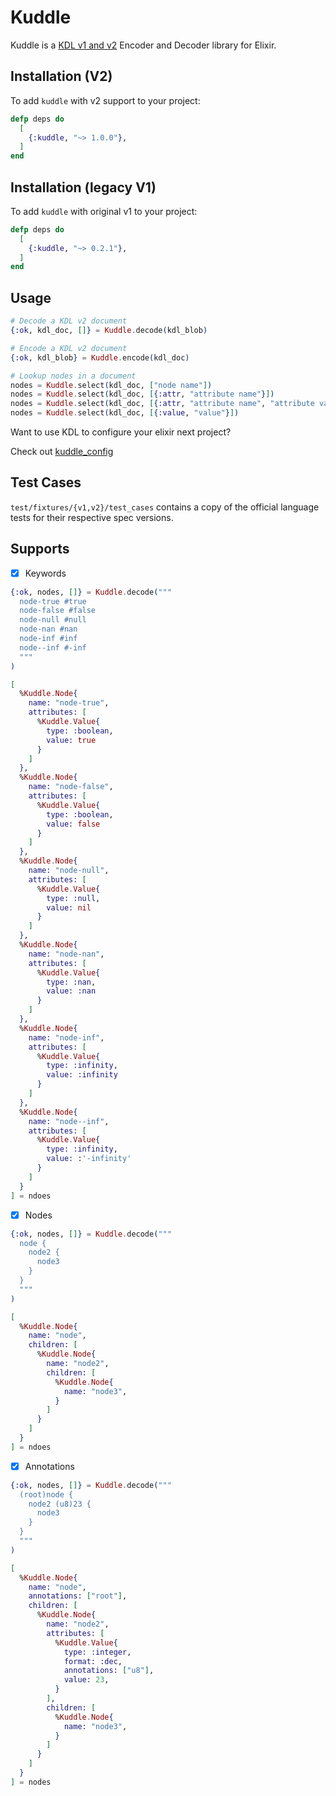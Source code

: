 # Kuddle

Kuddle is a [KDL v1 and v2](https://github.com/kdl-org/kdl) Encoder and Decoder library for Elixir.

## Installation (V2)

To add `kuddle` with v2 support to your project:

```elixir
defp deps do
  [
    {:kuddle, "~> 1.0.0"},
  ]
end
```

## Installation (legacy V1)

To add `kuddle` with original v1 to your project:

```elixir
defp deps do
  [
    {:kuddle, "~> 0.2.1"},
  ]
end
```

## Usage

```elixir
# Decode a KDL v2 document
{:ok, kdl_doc, []} = Kuddle.decode(kdl_blob)

# Encode a KDL v2 document
{:ok, kdl_blob} = Kuddle.encode(kdl_doc)

# Lookup nodes in a document
nodes = Kuddle.select(kdl_doc, ["node name"])
nodes = Kuddle.select(kdl_doc, [{:attr, "attribute name"}])
nodes = Kuddle.select(kdl_doc, [{:attr, "attribute name", "attribute value"}])
nodes = Kuddle.select(kdl_doc, [{:value, "value"}])
```

Want to use KDL to configure your elixir next project?

Check out [kuddle_config](https://github.com/IceDragon200/kuddle_config)

## Test Cases

`test/fixtures/{v1,v2}/test_cases` contains a copy of the official language tests for their respective spec versions.

## Supports

* [x] Keywords

```elixir
{:ok, nodes, []} = Kuddle.decode("""
  node-true #true
  node-false #false
  node-null #null
  node-nan #nan
  node-inf #inf
  node--inf #-inf
  """
)

[
  %Kuddle.Node{
    name: "node-true",
    attributes: [
      %Kuddle.Value{
        type: :boolean,
        value: true
      }
    ]
  },
  %Kuddle.Node{
    name: "node-false",
    attributes: [
      %Kuddle.Value{
        type: :boolean,
        value: false
      }
    ]
  },
  %Kuddle.Node{
    name: "node-null",
    attributes: [
      %Kuddle.Value{
        type: :null,
        value: nil
      }
    ]
  },
  %Kuddle.Node{
    name: "node-nan",
    attributes: [
      %Kuddle.Value{
        type: :nan,
        value: :nan
      }
    ]
  },
  %Kuddle.Node{
    name: "node-inf",
    attributes: [
      %Kuddle.Value{
        type: :infinity,
        value: :infinity
      }
    ]
  },
  %Kuddle.Node{
    name: "node--inf",
    attributes: [
      %Kuddle.Value{
        type: :infinity,
        value: :'-infinity'
      }
    ]
  }
] = ndoes
```

* [x] Nodes

```elixir
{:ok, nodes, []} = Kuddle.decode("""
  node {
    node2 {
      node3
    }
  }
  """
)

[
  %Kuddle.Node{
    name: "node",
    children: [
      %Kuddle.Node{
        name: "node2",
        children: [
          %Kuddle.Node{
            name: "node3",
          }
        ]
      }
    ]
  }
] = ndoes
```

* [x] Annotations

```elixir
{:ok, nodes, []} = Kuddle.decode("""
  (root)node {
    node2 (u8)23 {
      node3
    }
  }
  """
)

[
  %Kuddle.Node{
    name: "node",
    annotations: ["root"],
    children: [
      %Kuddle.Node{
        name: "node2",
        attributes: [
          %Kuddle.Value{
            type: :integer,
            format: :dec,
            annotations: ["u8"],
            value: 23,
          }
        ],
        children: [
          %Kuddle.Node{
            name: "node3",
          }
        ]
      }
    ]
  }
] = nodes
```
